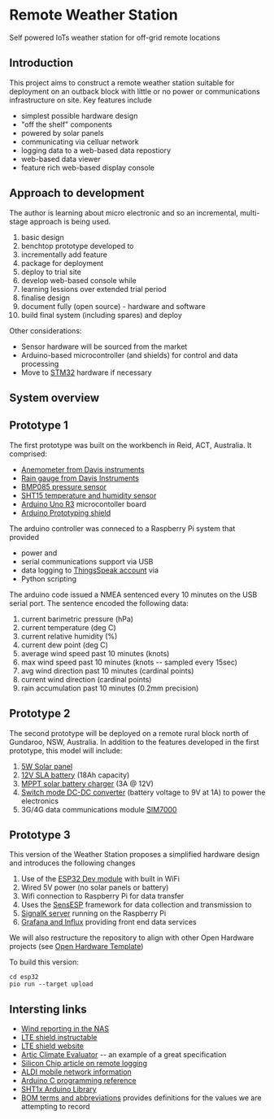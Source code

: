 # Remote Weather Station
Self powered IoTs weather station for off-grid remote locations

## Introduction

This project aims to construct a remote weather station suitable for deployment on an outback block with little or no power or communications infrastructure on site. Key features include

* simplest possible hardware design
* "off the shelf" components
* powered by solar panels
* communicating via celluar network
* logging data to a web-based data repostiory
* web-based data viewer
* feature rich web-based display console

## Approach to development

The author is learning about micro electronic and so an incremental, multi-stage approach is being used.

1. basic design
1. benchtop prototype developed to 
1. incrementally add feature
1. package for deployment
1. deploy to trial site
1. develop web-based console while
1. learning lessions over extended trial period
1. finalise design
1. document fully (open source) - hardware and software
1. build final system (including spares) and deploy

Other considerations: 

* Sensor hardware will be sourced from the market
* Arduino-based microcontroller (and shields) for control and data processing
* Move to [STM32](https://www.st.com/en/microcontrollers-microprocessors/stm32-32-bit-arm-cortex-mcus.html) hardware if necessary

## System overview

<include system level schematic here>
  
## Prototype 1

The first prototype was built on the workbench in Reid, ACT, Australia. It comprised:

* [Anemometer from Davis instruments](https://www.davisinstruments.com/product/anemometer-for-vantage-pro2-vantage-pro/)
* [Rain gauge from Davis Instruments](https://www.davisinstruments.com/product/aerocone-rain-collector-with-vantage-pro2-mounting-base/)
* [BMP085 pressure sensor](https://www.sparkfun.com/products/retired/9694)
* [SHT15 temperature and humidity sensor](https://www.sparkfun.com/products/retired/13683)
* [Arduino Uno R3](https://store.arduino.cc/usa/arduino-uno-rev3) microcontoller board
* [Arduino Prototyping shield](https://www.jaycar.com.au/protoshield-basic-for-arduino/p/XC4214)

The arduino controller was conneced to a Raspberry Pi system that provided

* power and 
* serial communications support via USB
* data logging to [ThingsSpeak account](https://thingspeak.com/channels/1007595/private_show) via
* Python scripting

The arduino code issued a NMEA sentenced every 10 minutes on the USB serial port. The sentence encoded the following data:

1. current barimetric pressure (hPa)
1. current temperature (deg C)
1. current relative humidity (%)
1. current dew point (deg C)
1. average wind speed past 10 minutes (knots) 
1. max wind speed past 10 minutes (knots -- sampled every 15sec)
1. avg wind direction past 10 minutes (cardinal points)
1. current wind direction (cardinal points)
1. rain accumulation past 10 minutes (0.2mm precision)


## Prototype 2

The second prototype will be deployed on a remote rural block north of Gundaroo, NSW, Australia. In addition to the features developed in the first prototype, this model will include:

1. [5W Solar panel](https://www.jaycar.com.au/12v-5w-solar-panel-with-clips/p/ZM9050)
1. [12V SLA battery](https://www.jaycar.com.au/12v-18ah-sla-battery/p/SB2490) (18Ah capacity)
1. [MPPT solar battery charger](https://www.jaycar.com.au/miniature-12v-3a-pwm-solar-charge-controller/p/MP3762) (3A @ 12V)
1. [Switch mode DC-DC converter](https://au.element14.com/recom-power/r-78c9-0-1-0/switching-regulator-9v-1a/dp/1903041) (battery voltage to 9V at 1A) to power the electronics 
1. 3G/4G data communications module [SIM7000](https://www.botletics.com/products/sim7000-shield) 

## Prototype 3

This version of the Weather Station proposes a simplified hardware design and introduces the following changes

1. Use of the [ESP32 Dev module](https://www.makerstore.com.au/product/elec-esp32-dev-mod/) with built in WiFi
1. Wired 5V power (no solar panels or battery)
1. Wifi connection to Raspberry Pi for data transfer
1. Uses the [SensESP](https://github.com/SignalK/SensESP) framework for data collection and transmission to
1. [SignalK server](https://github.com/SignalK/signalk-server) running on the Raspberry Pi
1. [Grafana and Influx](https://notenoughtech.com/raspberry-pi/grafana-influxdb/) providing front end data services

We will also restructure the repository to align with other Open Hardware projects (see [Open Hardware Template](https://github.com/mfhepp/open_hardware_template))

To build this version:

```
cd esp32
pio run --target upload
```

## Intersting links
* [Wind reporting in the NAS](https://ral.ucar.edu/general/Summer2012/FPAW_2012_Summer_Presentations/Seg%204%20Surface%20Observations%20Riger%20Sultan/Armbruster%20Wind%20Reporting.pdf)
* [LTE shield instructable](https://www.instructables.com/LTE-NB-IoT-Shield-for-Arduino/)
* [LTE shield website](https://github.com/botletics/SIM7000-LTE-Shield)
* [Artic Climate Evaluator](http://www2.ensc.sfu.ca/~whitmore/courses/ensc305/projects/2011/2desi.pdf) -- an example of a great specification
* [Silicon Chip article on remote logging](https://www.siliconchip.com.au/Issue/2020/February/Remote+monitoring+station+messages+or+emails+by+4G%21)
* [ALDI mobile network information](https://apn-australia.gishan.net/en/apn/aldi)
* [Arduino C programming reference](https://www.arduino.cc/reference/en/)
* [SHT1x Arduino Library](https://github.com/practicalarduino/SHT1x)
* [BOM terms and abbreviations](http://www.bom.gov.au/catalogue/observations/about-weather-observations.shtml) provides definitions for the values we are 
attempting to record



